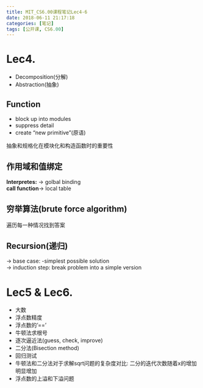 ```yaml
---
title: MIT_CS6.00课程笔记Lec4-6
date: 2018-06-11 21:17:18
categories: [笔记]
tags: [公开课, CS6.00]
---
```

[](#Lec4 "Lec4.")Lec4.
======================

*   Decomposition(分解)
*   Abstraction(抽象)

[](#Function "Function")Function
--------------------------------

*   block up into modules
*   suppress detail
*   create “new primitive”(原语)

抽象和规格化在模块化和构造函数时的重要性
<!-- more -->
[](#作用域和值绑定 "作用域和值绑定")作用域和值绑定
-----------------------------

**Interpretes:** -\> golbal binding  
**call function**-\> local table

[](#穷举算法-brute-force-algorithm "穷举算法(brute force algorithm)")穷举算法(brute force algorithm)
----------------------------------------------------------------------------------------

遍历每一种情况找到答案

[](#Recursion-递归 "Recursion(递归)")Recursion(递归)
----------------------------------------------

-\> base case: -simplest possible solution  
-\> induction step: break problem into a simple version

[](#Lec5-amp-Lec6 "Lec5 & Lec6.")Lec5 & Lec6.
=============================================

*   大数
*   浮点数精度
*   浮点数的’==’
*   牛顿法求根号
*   逐次逼近法(guess, check, improve)
*   二分法(Bisection method)
*   回归测试
*   牛顿法和二分法对于求解sqrt问题的复杂度对比: 二分的迭代次数随着x的增加明显增加
*   浮点数的上溢和下溢问题